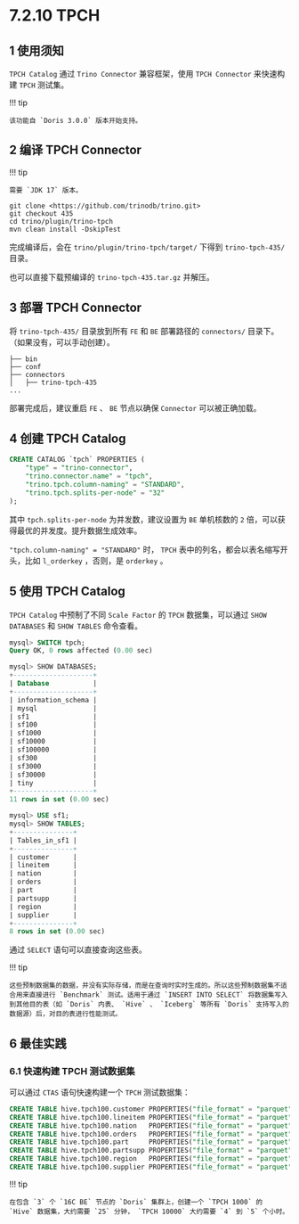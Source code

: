 # 7.2.10 TPCH

## 1 使用须知

`TPCH Catalog` 通过 `Trino Connector` 兼容框架，使用 `TPCH Connector` 来快速构建 `TPCH` 测试集。

!!! tip

    该功能自 `Doris 3.0.0` 版本开始支持。

## 2 编译 TPCH Connector

!!! tip

    需要 `JDK 17` 版本。

```shell
git clone <https://github.com/trinodb/trino.git>
git checkout 435
cd trino/plugin/trino-tpch
mvn clean install -DskipTest
```

完成编译后，会在 `trino/plugin/trino-tpch/target/` 下得到 `trino-tpch-435/` 目录。

也可以直接下载预编译的 `trino-tpch-435.tar.gz` 并解压。

## 3 部署 TPCH Connector

将 `trino-tpch-435/` 目录放到所有 `FE` 和 `BE` 部署路径的 `connectors/` 目录下。（如果没有，可以手动创建）。

```shell
├── bin
├── conf
├── connectors
│   ├── trino-tpch-435
...
```

部署完成后，建议重启 `FE` 、 `BE` 节点以确保 `Connector` 可以被正确加载。

## 4 创建 TPCH Catalog

```sql
CREATE CATALOG `tpch` PROPERTIES (
    "type" = "trino-connector",
    "trino.connector.name" = "tpch",
    "trino.tpch.column-naming" = "STANDARD",
    "trino.tpch.splits-per-node" = "32"
);
```

其中 `tpch.splits-per-node` 为并发数，建议设置为 `BE` 单机核数的 `2` 倍，可以获得最优的并发度。提升数据生成效率。

`"tpch.column-naming" = "STANDARD"` 时， `TPCH` 表中的列名，都会以表名缩写开头，比如 `l_orderkey` ，否则，是 `orderkey` 。

## 5 使用 TPCH Catalog

`TPCH Catalog` 中预制了不同 `Scale Factor` 的 `TPCH` 数据集，可以通过 `SHOW DATABASES` 和 `SHOW TABLES` 命令查看。

```sql
mysql> SWITCH tpch;
Query OK, 0 rows affected (0.00 sec)

mysql> SHOW DATABASES;
+--------------------+
| Database           |
+--------------------+
| information_schema |
| mysql              |
| sf1                |
| sf100              |
| sf1000             |
| sf10000            |
| sf100000           |
| sf300              |
| sf3000             |
| sf30000            |
| tiny               |
+--------------------+
11 rows in set (0.00 sec)

mysql> USE sf1;
mysql> SHOW TABLES;
+---------------+
| Tables_in_sf1 |
+---------------+
| customer      |
| lineitem      |
| nation        |
| orders        |
| part          |
| partsupp      |
| region        |
| supplier      |
+---------------+
8 rows in set (0.00 sec)
```

通过 `SELECT` 语句可以直接查询这些表。

!!! tip

    这些预制数据集的数据，并没有实际存储，而是在查询时实时生成的。所以这些预制数据集不适合用来直接进行 `Benchmark` 测试。适用于通过 `INSERT INTO SELECT` 将数据集写入到其他目的表（如 `Doris` 内表、 `Hive` 、 `Iceberg` 等所有 `Doris` 支持写入的数据源）后，对目的表进行性能测试。

## 6 最佳实践

### 6.1 快速构建 TPCH 测试数据集

可以通过 `CTAS` 语句快速构建一个 `TPCH` 测试数据集：

```sql
CREATE TABLE hive.tpch100.customer PROPERTIES("file_format" = "parquet") AS SELECT *FROM tpch.sf100.customer  ;
CREATE TABLE hive.tpch100.lineitem PROPERTIES("file_format" = "parquet") AS SELECT* FROM tpch.sf100.lineitem  ;
CREATE TABLE hive.tpch100.nation   PROPERTIES("file_format" = "parquet") AS SELECT *FROM tpch.sf100.nation    ;
CREATE TABLE hive.tpch100.orders   PROPERTIES("file_format" = "parquet") AS SELECT* FROM tpch.sf100.orders    ;
CREATE TABLE hive.tpch100.part     PROPERTIES("file_format" = "parquet") AS SELECT *FROM tpch.sf100.part      ;
CREATE TABLE hive.tpch100.partsupp PROPERTIES("file_format" = "parquet") AS SELECT* FROM tpch.sf100.partsupp  ;
CREATE TABLE hive.tpch100.region   PROPERTIES("file_format" = "parquet") AS SELECT *FROM tpch.sf100.region    ;
CREATE TABLE hive.tpch100.supplier PROPERTIES("file_format" = "parquet") AS SELECT* FROM tpch.sf100.supplier  ;
```

!!! tip

    在包含 `3` 个 `16C BE` 节点的 `Doris` 集群上，创建一个 `TPCH 1000` 的 `Hive` 数据集，大约需要 `25` 分钟， `TPCH 10000` 大约需要 `4` 到 `5` 个小时。
